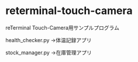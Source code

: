 # reterminal-touch-camera
reTerminal Touch-Camera用サンプルプログラム

health_checker.py
→体温記録アプリ

stock_manager.py
→在庫管理アプリ
